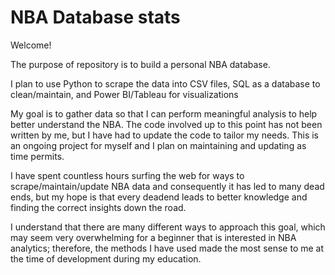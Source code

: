 # NBA Database stats

Welcome! 

The purpose of repository is to build a personal NBA database.

I plan to use Python to scrape the data into CSV files, SQL as a database to clean/maintain, and Power BI/Tableau for visualizations

My goal is to gather data so that I can perform meaningful analysis to help better understand the NBA. The code involved up to this point has not been written by me, but I have had to update the code to tailor my needs. This is an ongoing project for myself and I plan on maintaining and updating as time permits.

I have spent countless hours surfing the web for ways to scrape/maintain/update NBA data and consequently it has led to many dead ends, but my hope is that every deadend leads to better knowledge and finding the correct insights down the road.

I understand that there are many different ways to approach this goal, which may seem very overwhelming for a beginner that is interested in NBA analytics; therefore, the methods I have used made the most sense to me at the time of development during my education. 
